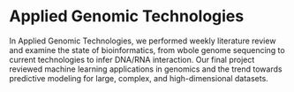 # Applied Genomic Technologies
In Applied Genomic Technologies, we performed weekly literature review and examine the state of bioinformatics, from wbole genome sequencing to current technologies to infer DNA/RNA interaction. Our final project reviewed machine learning applications in genomics and the trend towards predictive modeling for large, complex, and high-dimensional datasets.
